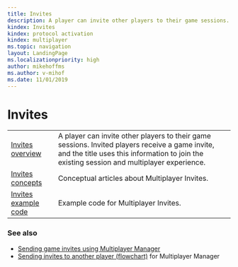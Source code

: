 ```yaml
---
title: Invites
description: A player can invite other players to their game sessions. Invited players receive a game invite, and the title uses this information to join the existing session and multiplayer experience.
kindex: Invites
kindex: protocol activation
kindex: multiplayer
ms.topic: navigation
layout: LandingPage
ms.localizationpriority: high
author: mikehoffms
ms.author: v-mihof
ms.date: 11/01/2019
---
```


# Invites

|     |     |
| --- | --- |
| [Invites overview](live-multiplayer-invites-overview.md) | A player can invite other players to their game sessions. Invited players receive a game invite, and the title uses this information to join the existing session and multiplayer experience. |
| [Invites concepts](concepts/live-invites-concepts-nav.md) | Conceptual articles about Multiplayer Invites. |
| [Invites example code](how-to/live-invites-howto-nav.md) | Example code for Multiplayer Invites. |


### See also

* [Sending game invites using Multiplayer Manager](../mpm/how-to/live-send-game-invites.md)
* [Sending invites to another player (flowchart)](../mpm/concepts/flowcharts/live-mpm-send-invites.md) for Multiplayer Manager
